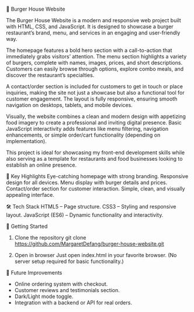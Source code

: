 🍔 Burger House Website

The Burger House Website is a modern and responsive web project built with HTML, CSS, and JavaScript. It is designed to showcase a burger restaurant’s brand, menu, and services in an engaging and user-friendly way.

The homepage features a bold hero section with a call-to-action that immediately grabs visitors’ attention. The menu section highlights a variety of burgers, complete with names, images, prices, and short descriptions. Customers can easily browse through options, explore combo meals, and discover the restaurant’s specialties.

A contact/order section is included for customers to get in touch or place inquiries, making the site not just a showcase but also a functional tool for customer engagement. The layout is fully responsive, ensuring smooth navigation on desktops, tablets, and mobile devices.

Visually, the website combines a clean and modern design with appetizing food imagery to create a professional and inviting digital presence. Basic JavaScript interactivity adds features like menu filtering, navigation enhancements, or simple order/cart functionality (depending on implementation).

This project is ideal for showcasing my front-end development skills while also serving as a template for restaurants and food businesses looking to establish an online presence.


🔑 Key Highlights
Eye-catching homepage with strong branding.
Responsive design for all devices.
Menu display with burger details and prices.
Contact/order section for customer interaction.
Simple, clean, and visually appealing interface.


🛠️ Tech Stack
HTML5 – Page structure.
CSS3 – Styling and responsive layout.
JavaScript (ES6) – Dynamic functionality and interactivity.


🚀 Getting Started
1. Clone the repository
git clone https://github.com/MargaretDefang/burger-house-website.git

2. Open in browser
Just open index.html in your favorite browser.
(No server setup required for basic functionality.)


📌 Future Improvements
- Online ordering system with checkout.
- Customer reviews and testimonials section.
- Dark/Light mode toggle.
- Integration with a backend or API for real orders.







